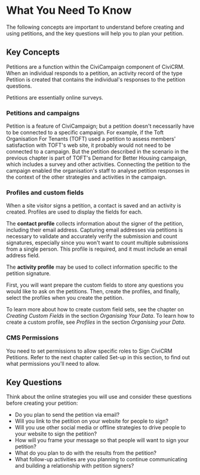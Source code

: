 # What You Need To Know

The following concepts are important to understand before creating and
using petitions, and the key questions will help you to plan your
petition.

## Key Concepts

Petitions are a function within the CiviCampaign component of CiviCRM.
When an individual responds to a petition, an activity record of the
type Petition is created that contains the individual's responses to the
petition questions.

Petitions are essentially online surveys.

### Petitions and campaigns

Petition is a feature of CiviCampaign; but a petition doesn't
necessarily have to be connected to a specific campaign. For example, if
the Toft Organisation For Tenants (TOFT) used a petition to assess
members' satisfaction with TOFT's web site, it probably would not need
to be connected to a campaign. But the petition described in the
scenario in the previous chapter is part of TOFT's Demand for Better
Housing campaign, which includes a survey and other activities.
Connecting the petition to the campaign enabled the organisation's staff
to analyse petition responses in the context of the other strategies and
activities in the campaign.

### Profiles and custom fields

When a site visitor signs a petition, a contact is saved and an activity is
created.  Profiles are used to display the fields for each.

The **contact profile** collects information about the signer of the petition,
including their email address. Capturing email addresses via petitions is
necessary to validate and accurately verify the submission and count signatures,
especially since you won't want to count multiple submissions from a single
person. This profile is required, and it must include an email address field.

The **activity profile** may be used to collect information specific to the
petition signature.

First, you will want prepare the custom fields to store any questions you would
like to ask on the petitions.  Then, create the profiles, and finally, select
the profiles when you create the petition.

To learn more about how to create custom field sets, see the chapter on
*Creating Custom Fields* in the section *Organising Your Data*. To learn how to
create a custom profile, see *Profiles* in the section *Organising your
Data*.

### CMS Permissions

You need to set permissions to allow specific roles to Sign CiviCRM Petitions.
Refer to the next chapter called Set-up in this section, to find out what
permissions you'll need to allow.

## Key Questions

Think about the online strategies you will use and consider these
questions before creating your petition:

-   Do you plan to send the petition via email?
-   Will you link to the petition on your website for people to sign?
-   Will you use other social media or offline strategies to drive
    people to your website to sign the petition?
-   How will you frame your message so that people will want to sign
    your petition?
-   What do you plan to do with the results from the petition?
-   What follow-up activities are you planning to continue communicating
    and building a relationship with petition signers?
